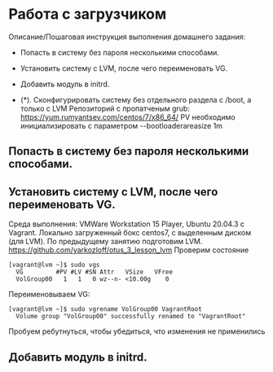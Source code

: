 # Работа с загрузчиком

Описание/Пошаговая инструкция выполнения домашнего задания:
- Попасть в систему без пароля несколькими способами.
- Установить систему с LVM, после чего переименовать VG.
- Добавить модуль в initrd. 

- (*). Сконфигурировать систему без отдельного раздела с /boot, а только с LVM Репозиторий с пропатченым grub: https://yum.rumyantsev.com/centos/7/x86_64/ PV необходимо инициализировать с параметром --bootloaderareasize 1m

## Попасть в систему без пароля несколькими способами.
## Установить систему с LVM, после чего переименовать VG.
Среда выполнения: VMWare Workstation 15 Player, Ubuntu 20.04.3 с Vagrant. Локально загруженный бокс centos7, с выделенным диском (для LVM).
По предыдущему занятию подготовим LVM. https://github.com/yarkozloff/otus_3_lesson_lvm
Проверим состояние
```
[vagrant@lvm ~]$ sudo vgs
  VG         #PV #LV #SN Attr   VSize   VFree
  VolGroup00   1   1   0 wz--n- <10.00g    0
```
Переименовываем VG:
```
[vagrant@lvm ~]$ sudo vgrename VolGroup00 VagrantRoot
  Volume group "VolGroup00" successfully renamed to "VagrantRoot"
```
Пробуем ребутнуться, чтобы убедиться, что изменения не применились


## Добавить модуль в initrd.
